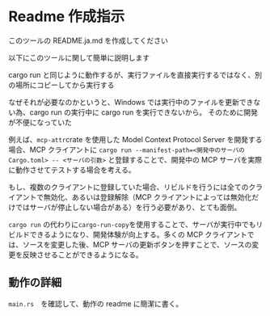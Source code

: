 # Readme 作成指示

このツールの README.ja.md を作成してください

以下にこのツールに関して簡単に説明します

cargo run と同じように動作するが、実行ファイルを直接実行するではなく、別の場所にコピーしてから実行する

なぜそれが必要なのかというと、Windows では実行中のファイルを更新できない為、cargo run の実行中に cargo run を実行できないから。
そのために開発が不便になっていた

例えば、`mcp-attr`crate を使用した Model Context Protocol Server を開発する場合、MCP クライアントに `cargo run --manifest-path=<開発中のサーバのCargo.toml> -- <サーバの引数>` と登録することで、開発中の MCP サーバを実際に動作させてテストする場合を考える。

もし、複数のクライアントに登録していた場合、リビルドを行うには全てのクライアントで無効化、あるいは登録解除（MCP クライアントによっては無効化だけではサーバが停止しない場合がある）を行う必要があり、とても面倒。

`cargo run` の代わりに`cargo-run-copy`を使用することで、サーバが実行中でもリビルドできるようになり、開発体験が向上する。多くの MCP クライアントでは、ソースを変更した後、MCP サーバの更新ボタンを押すことで、ソースの変更を反映させることができるようになる。

## 動作の詳細

`main.rs`　を確認して、動作の readme に簡潔に書く。
